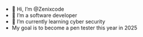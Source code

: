 - 👋 Hi, I’m @Zenixcode
- 👀 I’m a software developer
- 🌱 I’m currently learning cyber security
- My goal is to become a pen tester this year in 2025
